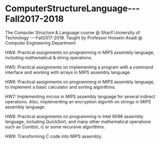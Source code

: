 # ComputerStructureLanguage---Fall2017-2018
The Computer Structure &amp; Language course @ Sharif University of Technology ---Fall2017-2018. 
Taught by Professor Hossein Asadi @ Computer Engineering Department

HW4: Practical assignments on programming in MIPS assembly language, including mathematical & string operations.

HW5: Practical assignments on implementing a program with a command interface and working with arrays in MIPS assembly language. 

HW6: Practical assignments on programming in MIPS assembly language, to implement a basic calculator and sorting algorithms.

HW7: Implementing micros in MIPS assembly language for several indirect operations. Also, implementing an encryption algorith on strings in MIPS assembly language.

HW8: Practical assignments on programming in Intel 8086 assembly language, including QuickSort, and many other mathematical operations such as Comb(n, r) or some recursive algorithms. 

HW9: Transforming C code into MIPS assembly.
